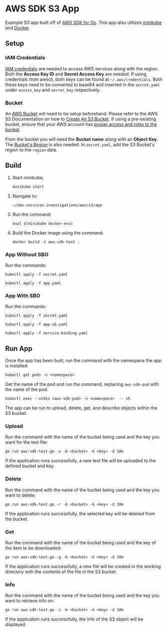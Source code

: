 ﻿# AWS SDK S3 App

Example S3 app built off of [AWS SDK for Go](https://github.com/aws/aws-sdk-go). This app also utilizes [minikube](https://minikube.sigs.k8s.io/docs/start/) and [Docker](https://docs.docker.com/get-docker/).

## Setup
### IAM Credentials
[IAM credentials](https://docs.aws.amazon.com/IAM/latest/UserGuide/id_credentials_access-keys.html) are needed to access AWS services along with the region .  Both the **Access Key ID** and **Secret Access Key** are needed. If using credentials from awscli, both keys can be found at `~/.aws/credentials`.  Both these keys need to be converted to base64 and inserted in the `secret.yaml` under `access_key` and `secret_key` respectively.  


### Bucket
An [AWS Bucket](https://docs.aws.amazon.com/AmazonS3/latest/userguide/GetStartedWithS3.html) will need to be setup beforehand. Please refer to the AWS S3 Documentation on how to [Create An S3 Bucket](https://docs.aws.amazon.com/AmazonS3/latest/userguide/creating-bucket.html). If using a pre-existing bucket, ensure that your AWS account has [proper access and roles to the bucket](https://docs.aws.amazon.com/AmazonS3/latest/userguide/s3-access-control.html).

From the bucket you will need the **Bucket name** along with an **Object Key**. The [Bucket's Region](https://docs.aws.amazon.com/AmazonS3/latest/API/API_control_Region.html) is also needed. In `secret.yaml`, add the S3 Bucket's region to the `region` data.
## Build
1. Start minikube;

   `minikube start`

2. Navigate to:

   `~/sbo-services-investigations/aws/s3/app`

3. Run the command:
   
   `eval $(minikube docker-env)`

4. Build the Docker image using the command:

   `docker build -t aws-sdk-test .`

### App Without SBO

 Run the commands:
   
   `kubectl apply -f secret.yaml `
   
   `kubectl apply -f app.yaml`

### App With SBO
   
 Run the commands:
   
   `kubectl apply -f secret.yaml `
   
   `kubectl apply -f app-sb.yaml`
   
   `kubectl apply -f service-binding.yaml`
## Run App

Once the app has been built, run the command with the namespace the app is installed:

`kubectl get pods -n <namespace>`

Get the name of the pod and run the command, replacing `aws-sdk-pod` with the name of the pod.

`kubectl exec --stdin <aws-sdk-pod> -n <namespace>  -- sh`

The app can be run to upload, delete, get, and describe objects within the S3 bucket.

### Upload

Run the command with the name of the bucket being used and the key you want for the test file:

`go run aws-sdk-test.go -u -b <bucket> -k <key> -d 10m`

If the application runs successfully, a new test file will be uploaded to the defined bucket and key.

### Delete

Run the command with the name of the bucket being used and the key you want to delete:

`go run aws-sdk-test.go -r -b <bucket> -k <key> -d 10m`

If the application runs successfully, the selected key will be deleted from the bucket.

### Get

Run the command with the name of the bucket being used and the key of the item to be downloaded:

`go run aws-sdk-test.go -g -b <bucket> -k <key> -d 10m`

If the application runs successfully, a new file will be created in the working directory with the contents of the file in the S3 bucket.

### Info

Run the command with the name of the bucket being used and the key you want to retrieve info on:

`go run aws-sdk-test.go -i -b <bucket> -k <key> -d 10m`

If the application runs successfully, the info of the S3 object will be displayed.
